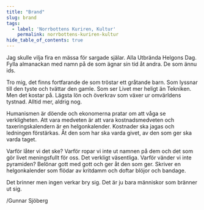 ```yaml
---
title: "Brand"
slug: brand
tags:
  - label: 'Norrbottens Kuriren, Kultur'
    permalink: norrbottens-kuriren-kultur
hide_table_of_contents: true
---
```

Jag skulle vilja fira en mässa för sargade själar. Alla Utbrända Helgons Dag. Fylla almanackan med namn på de som ägnar sin tid åt andra. De som ännu ids. 

<!--truncate-->

Tro mig, det finns fortfarande de som tröstar ett gråtande barn. Som lyssnar till den tyste och tvättar den gamle. Som ser Livet mer heligt än Tekniken. Men det kostar på. Lägsta lön och överkrav som växer ur omvärldens tystnad. Alltid mer, aldrig nog. 

Humanismen är döende och ekonomerna pratar om att våga se verkligheten. Att vara medveten är att vara kostnadsmedveten och taxeringskalendern är en helgonkalender. Kostnader ska jagas och ledningen förstärkas. Åt den som har ska varda givet, av den som ger ska varda taget.

Varför låter vi det ske? Varför ropar vi inte ut namnen på dem och det som gör livet meningsfullt för oss. Det verkligt väsentliga. Varför vänder vi inte pyramiden? Belönar gott med gott och ger åt den som ger. Skriver en helgonkalender som flödar av kritdamm och doftar blöjor och bandage.

Det brinner men ingen verkar bry sig. Det är ju bara människor som bränner ut sig.

/Gunnar Sjöberg
